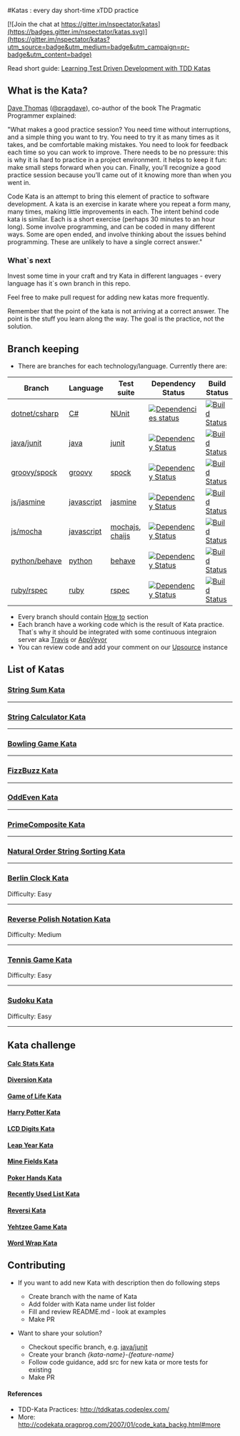 #Katas : every day short-time xTDD practice

[![Join the chat at https://gitter.im/nspectator/katas](https://badges.gitter.im/nspectator/katas.svg)](https://gitter.im/nspectator/katas?utm_source=badge&utm_medium=badge&utm_campaign=pr-badge&utm_content=badge)

Read short guide: [Learning Test Driven Development with TDD Katas](http://goo.gl/5NYpVI)

## What is the Kata?

[Dave Thomas](https://pragdave.me/) ([@pragdave](https://github.com/pragdave)), co-author of the book The Pragmatic Programmer explained:

"What makes a good practice session? You need time without interruptions, and a simple thing you want to try. You need to try it as many times as it takes, and be comfortable making mistakes. You need to look for feedback each time so you can work to improve. There needs to be no pressure: this is why it is hard to practice in a project environment. it helps to keep it fun: make small steps forward when you can. Finally, you’ll recognize a good practice session because you’ll came out of it knowing more than when you went in.

Code Kata is an attempt to bring this element of practice to software development. A kata is an exercise in karate where you repeat a form many, many times, making little improvements in each. The intent behind code kata is similar. Each is a short exercise (perhaps 30 minutes to an hour long). Some involve programming, and can be coded in many different ways. Some are open ended, and involve thinking about the issues behind programming. These are unlikely to have a single correct answer."

### What`s next

Invest some time in your craft and try Kata in different languages - every language has it`s own branch in this repo.

Feel free to make pull request for adding new katas more frequently.

Remember that the point of the kata is not arriving at a correct answer. The point is the stuff you learn along the way. The goal is the practice, not the solution.

## Branch keeping

* There are branches for each technology/language. Currently there are:

| Branch | Language | Test suite | Dependency Status | Build Status |
| --- | --- | --- | --- | --- |
| [dotnet/csharp](https://github.com/nspectator/katas/tree/dotnet/csharp) | [C#](http://dotnet.github.io/docs/tutorials/index.html) | [NUnit](http://www.nunit.org/) | [![Dependencies status](https://img.shields.io/badge/dependencies-up--to--date-brightgreen.svg)](#) | [![Build Status](https://ci.appveyor.com/api/projects/status/github/nspectator/katas?branch=dotnet/csharp&svg=true)](https://ci.appveyor.com/project/jonny-novikov/katas/history) |
| [java/junit](https://github.com/nspectator/katas/tree/dotnet/csharp-nunit) | [java](http://www.oracle.com/technetwork/java/javase/documentation/index.html) | [junit](http://junit.org/) | [![Dependency Status](https://www.versioneye.com/user/projects/571dc03ffcd19a00415b278c/badge.svg?style=flat)](https://www.versioneye.com/user/projects/571dc03ffcd19a00415b278c) | [![Build Status](https://api.travis-ci.org/nspectator/katas.svg?branch=java/junit)](https://travis-ci.org/nspectator/katas?branch=java/junit) |
| [groovy/spock](https://github.com/nspectator/katas/tree/groovy/spock) | [groovy](http://www.groovy-lang.org/) | [spock](http://spockframework.github.io/spock/docs/1.0/index.html) | [![Dependency Status](https://www.versioneye.com/user/projects/571dc037fcd19a00518566ae/badge.svg?style=flat)](https://www.versioneye.com/user/projects/571dc037fcd19a00518566ae) | [![Build Status](https://api.travis-ci.org/nspectator/katas.svg?branch=groovy/spock)](https://travis-ci.org/nspectator/katas?branch=groovy/spock) |
| [js/jasmine](https://github.com/nspectator/katas/tree/js/jasmine) | [javascript](http://www.w3schools.com/js/) | [jasmine](http://jasmine.github.io/) | [![Dependency Status](https://www.versioneye.com/user/projects/571dc054fcd19a00415b2793/badge.svg?style=flat)](https://www.versioneye.com/user/projects/571dc054fcd19a00415b2793) | [![Build Status](https://api.travis-ci.org/nspectator/katas.svg?branch=js/jasmine)](https://travis-ci.org/nspectator/katas?branch=js/jasmine) |
| [js/mocha](https://github.com/nspectator/katas/tree/js/mocha) | [javascript](http://www.w3schools.com/js/) | [mochajs](https://mochajs.org/), [chaijs](http://chaijs.com/) | [![Dependency Status](https://www.versioneye.com/user/projects/571e606efcd19a005185678a/badge.svg?style=flat)](https://www.versioneye.com/user/projects/571e606efcd19a005185678a) | [![Build Status](https://api.travis-ci.org/nspectator/katas.svg?branch=js/mocha)](https://travis-ci.org/nspectator/katas?branch=js/mocha) |
| [python/behave](https://github.com/nspectator/katas/tree/python/behave) | [python](https://www.python.org/) | [behave](http://pythonhosted.org/behave/) | [![Dependency Status](https://www.versioneye.com/user/projects/571dc05cfcd19a00518566b8/badge.svg?style=flat)](https://www.versioneye.com/user/projects/571dc05cfcd19a00518566b8) | [![Build Status](https://api.travis-ci.org/nspectator/katas.svg?branch=python/behave)](https://travis-ci.org/nspectator/katas?branch=python/behave) |
| [ruby/rspec](https://github.com/nspectator/katas/tree/ruby/rspec) | [ruby](https://www.ruby-lang.org) | [rspec](http://rspec.info/) | [![Dependency Status](https://www.versioneye.com/user/projects/571e6076fcd19a00415b27d4/badge.svg?style=flat)](https://www.versioneye.com/user/projects/571e6076fcd19a00415b27d4) | [![Build Status](https://api.travis-ci.org/nspectator/katas.svg?branch=ruby/rspec)](https://travis-ci.org/nspectator/katas?branch=ruby/rspec) |

* Every branch should contain [How to](howto) section
* Each branch have a working code which is the result of Kata practice.
That`s why it should be integrated with some continuous integraion server aka [Travis](https://travis-ci.org/nspectator/katas)
or [AppVeyor](https://ci.appveyor.com/project/jonny-novikov/katas)
* You can review code and add your comment on our [Upsource](http://review.nspectator.org) instance

## List of Katas

### [String Sum Kata](list/StringSum)

-------------------

### [String Calculator Kata](list/StringCalculator)

-------------------

### [Bowling Game Kata](list/BowlingGame)

-------------------

### [FizzBuzz Kata](list/FizzBuzz)

-------------------

### [OddEven Kata](list/OddEven)

-------------------

### [PrimeComposite Kata](list/PrimeFactor)

-------------------

### [Natural Order String Sorting Kata](list/NaturalStringSorting)

-------------------

### [Berlin Clock Kata](list/BerlinClock)

Difficulty: Easy

-------------------

### [Reverse Polish Notation Kata](list/ReversePolishNotation)

Difficulty: Medium

-------------------

### [Tennis Game Kata](list/TennisGame)

Difficulty: Easy

-------------------

### [Sudoku Kata](list/Sudoku)

Difficulty: Easy

-------------------

## Kata challenge

#### [Calc Stats Kata](list/CalcStats)

#### [Diversion Kata](list/Diversion)

#### [Game of Life Kata](list/GameOfLife)

#### [Harry Potter Kata](list/HarryPotter)

#### [LCD Digits Kata](list/LCD-Digits)

#### [Leap Year Kata](list/LeapYear)

#### [Mine Fields Kata](list/MineFields)

#### [Poker Hands Kata](list/PockerHands)

#### [Recently Used List Kata](list/RecentlyUsedList)

#### [Reversi Kata](list/Reversi)

#### [Yehtzee Game Kata](list/Yehtzee)

#### [Word Wrap Kata](list/WordWrap)

## Contributing

* If you want to add new Kata with description then do following steps
    * Create branch with the name of Kata
    * Add folder with Kata name under list folder
    * Fill and review README.md - look at examples
    * Make PR

* Want to share your solution?
    * Checkout specific branch, e.g. [java/junit](https://github.com/nspectator/katas/tree/java/junit)
    * Create your branch <em>{kata-name}-{feature-name}</em>
    * Follow code guidance, add src for new kata or more tests for existing
    * Make PR

#### References

* TDD-Kata Practices: http://tddkatas.codeplex.com/
* More: http://codekata.pragprog.com/2007/01/code_kata_backg.html#more
